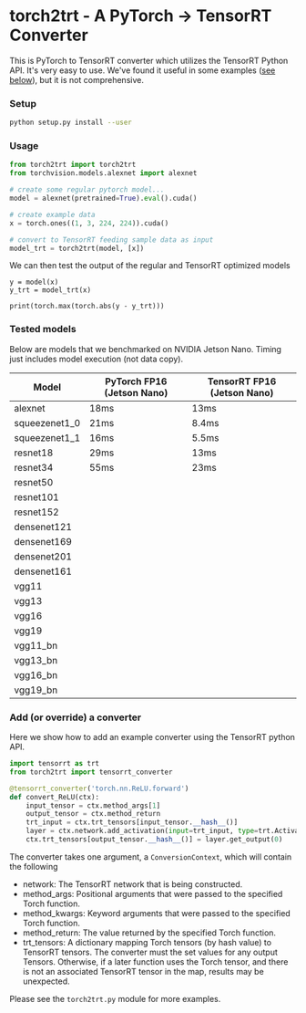 # torch2trt - A PyTorch -> TensorRT Converter

This is PyTorch to TensorRT converter which utilizes the 
TensorRT Python API.  It's very easy to use.  We've found it useful in some examples ([see below](#Tested-models)), but it is 
not comprehensive.  

### Setup

```bash
python setup.py install --user
```

### Usage

```python
from torch2trt import torch2trt
from torchvision.models.alexnet import alexnet

# create some regular pytorch model...
model = alexnet(pretrained=True).eval().cuda()

# create example data
x = torch.ones((1, 3, 224, 224)).cuda()

# convert to TensorRT feeding sample data as input
model_trt = torch2trt(model, [x])
```

We can then test the output of the regular and TensorRT optimized models

```
y = model(x)
y_trt = model_trt(x)

print(torch.max(torch.abs(y - y_trt)))
```

### Tested models

Below are models that we benchmarked on NVIDIA Jetson Nano.  Timing just includes model execution (not data copy).

| Model | PyTorch FP16 (Jetson Nano) | TensorRT FP16 (Jetson Nano) |
|-------|--------------|-----------------|
| alexnet | 18ms | 13ms |
| squeezenet1_0 | 21ms | 8.4ms |
| squeezenet1_1 | 16ms | 5.5ms |
| resnet18 | 29ms | 13ms |
| resnet34 | 55ms | 23ms |
| resnet50 |  |  |
| resnet101 |  |  |
| resnet152 |  |  |
| densenet121 |  |  |
| densenet169 |  |  |
| densenet201 |  |  |
| densenet161 |  |  |
| vgg11 |  |  |
| vgg13 |  |  |
| vgg16 |  |  |
| vgg19 |  |  |
| vgg11_bn |  |  |
| vgg13_bn |  |  |
| vgg16_bn |  |  |
| vgg19_bn |  |  |


### Add (or override) a converter

Here we show how to add an example converter using the TensorRT
python API.

```python
import tensorrt as trt
from torch2trt import tensorrt_converter

@tensorrt_converter('torch.nn.ReLU.forward')
def convert_ReLU(ctx):
    input_tensor = ctx.method_args[1]
    output_tensor = ctx.method_return
    trt_input = ctx.trt_tensors[input_tensor.__hash__()]
    layer = ctx.network.add_activation(input=trt_input, type=trt.ActivationType.RELU)  
    ctx.trt_tensors[output_tensor.__hash__()] = layer.get_output(0)
```

The converter takes one argument, a ``ConversionContext``, which will contain
the following

* network: The TensorRT network that is being constructed.
* method_args: Positional arguments that were passed to the specified Torch function.
* method_kwargs: Keyword arguments that were passed to the specified Torch function.
* method_return: The value returned by the specified Torch function.
* trt_tensors: A dictionary mapping Torch tensors (by hash value) to TensorRT tensors.  The
  converter must the set values for any output Tensors.  Otherwise, if a later function uses
  the Torch tensor, and there is not an associated TensorRT tensor in the map, results 
  may be unexpected.

Please see the ``torch2trt.py`` module for more examples.

